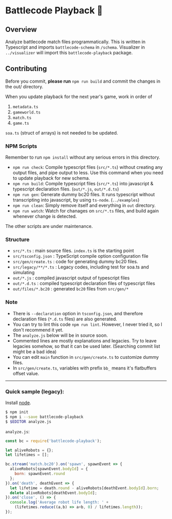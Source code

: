 # Battlecode Playback 📼

## Overview
  Analyze battlecode match files programmatically.
  This is written in Typescript and imports `battlecode-schema` in `/schema`. Visualizer in `../visualizer` will import this `battlecode-playback` package.


## Contributing
Before you commit, **please run** `npm run build` and commit the changes in the out/ directory.

When you update playback for the next year's game, work in order of

 1. `metadata.ts`
 2. `gameworld.ts`
 3. `match.ts`
 4. `game.ts`

`soa.ts` (struct of arrays) is not needed to be updated.



### NPM Scripts
Remember to run `npm install` without any serious errors in this directory.

 * `npm run check`: Compile typescript files (`src/*.ts`) without creating any output files, and pipe output to less. Use this command when you need to update playback for new schema.
 * `npm run build`: Compile typescript files (`src/*.ts`) into javascript & typescript declaration files. (`out/*.js`, `out/*.d.ts`)
 * `npm run gen`: Generate dummy bc20 files. It runs typescript without transcripting into javascript, by using `ts-node`. (`../examples`)
 * `npm run clean`: Simply remove itself and everything in `out` directory.
 * `npm run watch`: Watch for chanages on `src/*.ts` files, and build again whenever change is detected.

The other scripts are under maintenance.


### Structure
  * `src/*.ts` : main source files. `index.ts` is the starting point
  * `src/tsconfig.json` : TypeScript compile option configuration file
  * `src/gen/create.ts` : code for generating dummy bc20 files.
  * `src/legacy/**/*.ts` : Legacy codes, including test for soa.ts and simulating
  * `out/*.js` : compiled javascript output of typescript files
  * `out/*.d.ts` : compiled typescript declaration files of typescript files
  * `out/files/*.bc20` : generated `bc20` files from `src/gen/*`

  
### Note
  * There is `--declaration` option in `tsconfig.json`, and therefore declaration files (`*.d.ts` files) are also generated.
  * You can try to lint this code `npm run lint`. However, I never tried it, so I don't recommend it yet.
  * The `analyze.js` below will be in source soon.
  * Commented lines are mostly explanations and legacies. Try to leave legacies somehow, so that it can be used later. (Searching commit list might be a bad idea)
  * You can edit `main` function in `src/gen/create.ts` to customize dummy files.
  * In `src/gen/create.ts`, variables with prefix `bb_` means it's flatbuffers offset value.

---

### Quick sample (legacy):
Install [node](nodejs.org).

```sh
$ npm init
$ npm i --save battlecode-playback
$ $EDITOR analyze.js
```

`analyze.js`:

```js
const bc = require('battlecode-playback');

let aliveRobots = {};
let lifetimes = [];

bc.stream('match.bc20').on('spawn', spawnEvent => {
  aliveRobots[spawnEvent.bodyId] = {
    born: spawnEvent.round
  };
}).on('death', deathEvent => {
  let lifetime = death.round - aliveRobots[deathEvent.bodyId].born;
  delete aliveRobots[deathEvent.bodyId];
}).on('close', () => {
  console.log('Average robot life length: ' +
    (lifetimes.reduce((a,b) => a+b, 0) / lifetimes.length));
});
```
